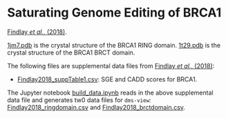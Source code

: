 # Saturating Genome Editing of BRCA1

[Findlay _et al._, (2018)](https://www.nature.com/articles/s41586-018-0461-z).

[1jm7.pdb](1jm7.pdb) is the crystal structure of the BRCA1 RING domain.
[1t29.pdb](1t29.pdb) is the crystal structure of the BRCA1 BRCT domain.

The following files are supplemental data files from [Findlay _et al._, (2018)](https://www.nature.com/articles/s41586-018-0461-z):

- [Findlay2018_suppTable1.csv](Findlay2018_suppTable1.csv): SGE and CADD scores for BRCA1.

The Jupyter notebook [build_data.ipynb](build_data.ipynb) reads in the above supplemental data file and generates tw0 data files for `dms-view`: [Findlay2018_ringdomain.csv](Findlay2018_ringdomain.csv) and [Findlay2018_brctdomain.csv](Findlay2018_brctdomain.csv).
